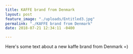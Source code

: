 ```yaml
---
title: KAFFE brand from Denmark
layout: post
feature_image: "./uploads/Entitled3.jpg"
permalink: "./KAFFE brand from Denmark"
date: 2018-07-21 12:34:11 -0400

---
```

Here's some text about a new kaffe brand from Denmark =)